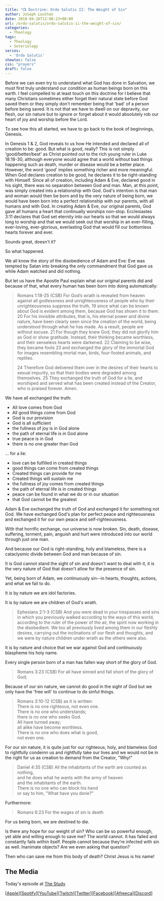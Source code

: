 ```yaml
---
title: "📺 Doctrine: Ordo Salutis II: The Weight of Sin"
author: Joseph Louthan
date: 2018-04-26T12:00:23+00:00
url: /ordo-salutis/ordo-salutis-ii-the-weight-of-sin/
categories:
  - Theology
tags:
  - Theology
  - Soteriology
series:
  - 'Ordo Salutis'
showtoc: false
css: "prayers"
draft: false
---
```

Before we can even try to understand what God has done in Salvation, we must first truly understand our condition as human beings born on this earth. I feel compelled to at least touch on this doctrine for I believe that many Christians sometimes either forget their natural state before God saved them or they simply don't remember being that 'bad' of a person before being saved. It is not that we have to dwell on our depravity, our flesh, our sin nature but to ignore or forget about it would absolutely rob our heart of joy and worship before the Lord.

To see how this all started, we have to go back to the book of beginnings, Genesis.

In Genesis 1 & 2, God reveals to us how He intended and declared all of creation to be: good. But what is good, really? This is not simply 'good/better/best' as Christ pointed out to the rich young ruler in Luke 18:18-30, although everyone would agree that a world without bad things happening such as death, murder or disease would be a better place. However, the word 'good' implies something richer and more meaningful. When God declares creation to be good, he declares it to be right-standing with Himself. Since all of creation, including Adam & Eve, declared good in his sight, there was no separation between God and man. Man, at this point, was simply created into a relationship with God. God's intention is that man and woman would then be born and by the very nature of being born, we would have been born into a perfect relationship with our parents, with all humans and with God. In creating Adam & Eve, our original parents, God gave all humans a heart that continually worships non-stop. Ecclesiastes 3:11 declares that God set eternity into our hearts so that we would always long to worship and that we would seek out that worship in an ever-filling, ever-loving, ever-glorious, everlasting God that would fill our bottomless hearts forever and ever.

Sounds great, doesn't it?

So what happened.

We all know the story of the disobedience of Adam and Eve: Eve was tempted by Satan into breaking the only commandment that God gave us while Adam watched and did nothing.

But let us have the Apostle Paul explain what our original parents did and because of that, what every human has been born into doing automatically:

>Romans 1:18-25 (CSB) For God’s wrath is revealed from heaven against all godlessness and unrighteousness of people who by their unrighteousness suppress the truth, 19 since what can be known about God is evident among them, because God has shown it to them. 20 For his invisible attributes, that is, his eternal power and divine nature, have been clearly seen since the creation of the world, being understood through what he has made. As a result, people are without excuse. 21 For though they knew God, they did not glorify him as God or show gratitude. Instead, their thinking became worthless, and their senseless hearts were darkened. 22 Claiming to be wise, they became fools 23 and exchanged the glory of the immortal God for images resembling mortal man, birds, four-footed animals, and reptiles.
>
>24 Therefore God delivered them over in the desires of their hearts to sexual impurity, so that their bodies were degraded among themselves. 25 They exchanged the truth of God for a lie, and worshiped and served what has been created instead of the Creator, who is praised forever. Amen.

We have all exchanged the truth:

* All love comes from God
* All good things come from God
* God is our provision
* God is all sufficient
* the fullness of joy is in God alone
* the path of eternal life is in God alone
* true peace is in God
* there is no one greater than God

... for a lie:

* love can be fulfilled in created things
* good things can come from created things
* Created things can provide for me
* Created things will sustain me
* the fullness of joy comes from created things
* the path of eternal life is in created things
* peace can be found in what we do or in our situation
* that God cannot be the greatest

Adam & Eve exchanged the truth of God and exchanged it for something not God. We have exchanged God's plan for perfect peace and righteousness and exchanged it for our own peace and self-righteousness.

With that horrific exchange, our universe is now broken. Sin, death, disease, suffering, torment, pain, anguish and hurt were introduced into our world through just one man.

And because our God is right-standing, holy and blameless, there is a cataclysmic divide between God and man because of sin.

It is God cannot stand the sight of sin and doesn't want to deal with it, it is the very nature of God that doesn't allow for the presence of sin.

Yet, being born of Adam, we continuously sin--in hearts, thoughts, actions, and what we fail to do.

It is by nature we are idol factories.

It is by nature we are children of God's wrath.

>Ephesians 2:1-3 (CSB) And you were dead in your trespasses and sins in which you previously walked according to the ways of this world, according to the ruler of the power of the air, the spirit now working in the disobedient. We too all previously lived among them in our fleshly desires, carrying out the inclinations of our flesh and thoughts, and we were by nature children under wrath as the others were also.

It is by nature and choice that we war against God and continuously blaspheme his holy name.

Every single person born of a man has fallen way short of the glory of God.

>Romans 3:23 (CSB) For all have sinned and fall short of the glory of God;

Because of our sin nature, we cannot do good in the sight of God but we only have the 'free will' to continue to do sinful things.

>Romans 3:10-12 (CSB) as it is written:  
>There is no one righteous, not even one.  
>There is no one who understands;  
>there is no one who seeks God.  
>All have turned away;  
>all alike have become worthless.  
>There is no one who does what is good,  
>not even one.

For our sin nature, it is quite just for our righteous, holy, and blameless God to rightfully condemn us and rightfully take our lives and we would not be in the right for us as creation to demand from the Creator, "Why!"

>Daniel 4:35 (CSB) All the inhabitants of the earth are counted as nothing,  
>and he does what he wants with the army of heaven  
>and the inhabitants of the earth.  
>There is no one who can block his hand  
>or say to him, "What have you done?”

Furthermore:

>Romans 6:23 For the wages of sin is death

For us being born, we are destined to die.

Is there any hope for our weight of sin? Who can be so powerful enough, yet able and willing enough to save me? The world cannot. It has failed and constantly fails within itself. People cannot because they’re infected with sin as well. Inanimate objects? Are we even asking that question?

Then who can save me from this body of death? Christ Jesus is his name!

## The Media

Today's episode at [The Study](http://study.theologic.us/podcast/doctrine-ordo-salutis-ii-the-weight-of-sin)

\[[Apple](https://podcasts.apple.com/us/podcast/the-study/id1557102127)\]\[[Spotify](https://open.spotify.com/show/0Xs5qsNvWePyRqcmtOTPkR)\]\[[YouTube](http://youtube.theologic.us)\]\[[Twitch](http://twitch.theologic.us)\]\[[Twitter](https://twitter.com/theologic_us)\]\[[Facebook](https://www.facebook.com/groups/462231051477464)\]\[[Afreeca](https://bj.afreecatv.com/theologicus)\]\[[Discord](http://discord.theologic.us)\]
